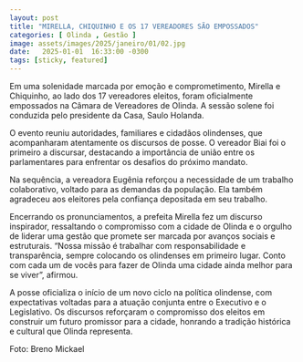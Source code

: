 ```yaml
---
layout: post
title: "MIRELLA, CHIQUINHO E OS 17 VEREADORES SÃO EMPOSSADOS"
categories: [ Olinda , Gestão ]
image: assets/images/2025/janeiro/01/02.jpg
date:   2025-01-01  16:33:00 -0300
tags: [sticky, featured]
---
```

Em uma solenidade marcada por emoção e comprometimento, Mirella e Chiquinho, ao lado dos 17 vereadores eleitos, foram oficialmente empossados na Câmara de Vereadores de Olinda. A sessão solene foi conduzida pelo presidente da Casa, Saulo Holanda.

O evento reuniu autoridades, familiares e cidadãos olindenses, que acompanharam atentamente os discursos de posse. O vereador Biai foi o primeiro a discursar, destacando a importância de união entre os parlamentares para enfrentar os desafios do próximo mandato.

Na sequência, a vereadora Eugênia reforçou a necessidade de um trabalho colaborativo, voltado para as demandas da população. Ela também agradeceu aos eleitores pela confiança depositada em seu trabalho.

Encerrando os pronunciamentos, a prefeita Mirella fez um discurso inspirador, ressaltando o compromisso com a cidade de Olinda e o orgulho de liderar uma gestão que promete ser marcada por avanços sociais e estruturais. “Nossa missão é trabalhar com responsabilidade e transparência, sempre colocando os olindenses em primeiro lugar. Conto com cada um de vocês para fazer de Olinda uma cidade ainda melhor para se viver”, afirmou.

A posse oficializa o início de um novo ciclo na política olindense, com expectativas voltadas para a atuação conjunta entre o Executivo e o Legislativo. Os discursos reforçaram o compromisso dos eleitos em construir um futuro promissor para a cidade, honrando a tradição histórica e cultural que Olinda representa.

Foto: Breno Mickael
